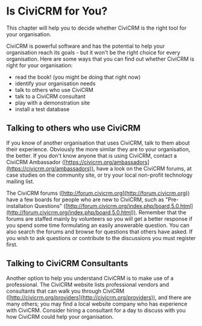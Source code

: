 Is CiviCRM for You?
===================

This chapter will help you to decide whether CiviCRM is the right tool
for your organisation.

CiviCRM is powerful software and has the potential to help your
organisation reach its goals - but it won't be the right choice for
every organisation. Here are some ways that you can find out whether
CiviCRM is right for your organisation:

-   read the book! (you might be doing that right now)
-   identify your organisation needs
-   talk to others who use CiviCRM
-   talk to a CiviCRM consultant
-   play with a demonstration site
-   install a test database

Talking to others who use CiviCRM
---------------------------------

If you know of another organisation that uses CiviCRM, talk to them
about their experience. Obviously the more similar they are to your
organisation, the better. If you don't know anyone that is using
CiviCRM, contact a CiviCRM Ambassador
([https://civicrm.org/ambassadors](https://civicrm.org/ambassadors)),
have a look on the CiviCRM forums, at case studies on the community
site, or try your local non-profit technology mailing list.

The CiviCRM forums
([http://forum.civicrm.org](http://forum.civicrm.org)) have a few boards
for people who are new to CiviCRM, such as "Pre-installation Questions"
([http://forum.civicrm.org/index.php/board,5.0.html](http://forum.civicrm.org/index.php/board,5.0.html)).
Remember that the forums are staffed mainly by volunteers so you will
get a better response if you spend some time formulating an easily
answerable question. You can also search the forums and browse for
questions that others have asked. If you wish to ask questions or
contribute to the discussions you must register first.

Talking to CiviCRM Consultants
------------------------------

Another option to help you understand CiviCRM is to make use of a
professional. The CiviCRM website lists professional vendors and
consultants that can walk you through CiviCRM
([http://civicrm.org/providers](http://civicrm.org/providers)), and
there are many others; you may find a local website company who has
experience with CiviCRM. Consider hiring a consultant for a day to
discuss with you how CiviCRM could help your organisation.
